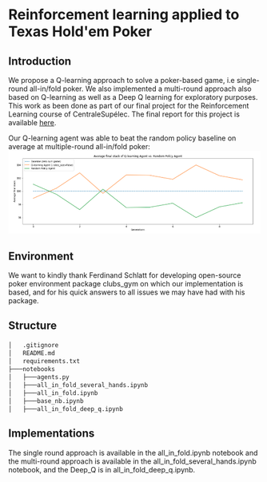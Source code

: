 # Reinforcement learning applied to Texas Hold'em Poker

## Introduction
We propose a Q-learning approach to solve a poker-based game, i.e single-round all-in/fold poker. We also implemented a multi-round approach also based on Q-learning as well as a Deep Q learning for exploratory purposes. This work as been done as part of our final project for the Reinforcement Learning course of CentraleSupélec. The final report for this project is available [here](Reinforcement_Leaning_DAO_QUENTIN_RIO.pdf).

Our Q-learning agent was able to beat the random policy baseline on average at multiple-round all-in/fold poker:
![demo](results.png)


## Environment
We want to kindly thank Ferdinand Schlatt for developing open-source poker environment package clubs_gym on which our implementation is based, and for his quick answers to all issues we may have had with his package.

## Structure
```
│   .gitignore
│   README.md
│   requirements.txt
├───notebooks
│   ├───agents.py
│   ├───all_in_fold_several_hands.ipynb
│   ├───all_in_fold.ipynb
│   ├───base_nb.ipynb
│   ├───all_in_fold_deep_q.ipynb
```

## Implementations
The single round approach is available in the all_in_fold.ipynb notebook and the multi-round approach is available in the all_in_fold_several_hands.ipynb notebook, and the Deep_Q is in all_in_fold_deep_q.ipynb.

